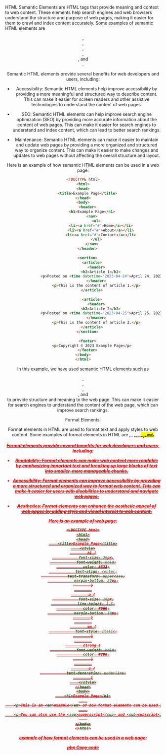 HTML Semantic Elements are HTML tags that provide meaning and context to web content. These elements help search engines and web browsers understand the structure and purpose of web pages, making it easier for them to crawl and index content accurately. Some examples of semantic HTML elements are <header>, <footer>, <nav>, <article>, <section>, and <aside>.

Semantic HTML elements provide several benefits for web developers and users, including:

- Accessibility: Semantic HTML elements help improve accessibility by providing a more meaningful and structured way to describe content. This can make it easier for screen readers and other assistive technologies to understand the content of web pages.

- SEO: Semantic HTML elements can help improve search engine optimization (SEO) by providing more accurate information about the content of web pages. This can make it easier for search engines to understand and index content, which can lead to better search rankings.

- Maintenance: Semantic HTML elements can make it easier to maintain and update web pages by providing a more organized and structured way to organize content. This can make it easier to make changes and updates to web pages without affecting the overall structure and layout.

Here is an example of how semantic HTML elements can be used in a web page:

```html 
<!DOCTYPE html>
<html>
<head>
	<title>Example Page</title>
</head>
<body>
	<header>
		<h1>Example Page</h1>
		<nav>
			<ul>
				<li><a href="#">Home</a></li>
				<li><a href="#">About</a></li>
				<li><a href="#">Contact</a></li>
			</ul>
		</nav>
	</header>
	
	<section>
		<article>
			<header>
				<h2>Article 1</h2>
				<p>Posted on <time datetime="2023-04-24">April 24, 2023</time> by John Doe</p>
			</header>
			<p>This is the content of article 1.</p>
		</article>
		
		<article>
			<header>
				<h2>Article 2</h2>
				<p>Posted on <time datetime="2023-04-25">April 25, 2023</time> by Jane Doe</p>
			</header>
			<p>This is the content of article 2.</p>
		</article>
	</section>
	
	<footer>
		<p>Copyright © 2023 Example Page</p>
	</footer>
</body>
</html>
```

In this example, we have used semantic HTML elements such as <header>, <nav>, <section>, <article>, and <footer> to provide structure and meaning to the web page. This can make it easier for search engines to understand the content of the web page, which can improve search rankings.

Format Elements:

Format elements in HTML are used to format text and apply styles to web content. Some examples of format elements in HTML are <b>, <i>, <u>, <strong>, <em>, <mark>, <sub>, <sup>, and <strike>.

Format elements provide several benefits for web developers and users, including:

- Readability: Format elements can make web content more readable by emphasizing important text and breaking up large blocks of text into smaller, more manageable chunks.

- Accessibility: Format elements can improve accessibility by providing a more structured and organized way to format web content. This can make it easier for users with disabilities to understand and navigate web pages.

- Aesthetics: Format elements can enhance the aesthetic appeal of web pages by adding style and visual interest to web content.

Here is an example of web page:

```html
<!DOCTYPE html>
<html>
<head>
	<title>Example Page</title>
	<style>
		h1 {
			font-size: 36px;
			font-weight: bold;
			color: #333;
			text-align: center;
			text-transform: uppercase;
			margin-bottom: 20px;
		}
		
		p {
			font-size: 18px;
			line-height: 1.5;
			color: #666;
			margin-bottom: 10px;
		}
		
		em {
			font-style: italic;
		}
		
		strong {
			font-weight: bold;
			color: #f00;
		}
		
		u {
			text-decoration: underline;
		}
	</style>
</head>
<body>
	<h1>Example Page</h1>
	
	<p>This is an <em>example</em> of how format elements can be used in HTML. You can use <strong>strong</strong> and <u>underline</u> tags to emphasize text, and <em>italic</em> tags to add emphasis or highlight key phrases. </p>
	
	<p>You can also use the <sup>superscript</sup> and <sub>subscript</sub> tags to format mathematical expressions or chemical formulas, or the <mark>mark</mark> tag to highlight important text. </p>
	
</body>
</html>
```
example of how format elements can be used in a web page:

php
Copy code
<!DOCTYPE html>
<html>
<head>
	<title>Example Page</title>
	<style>
		h1 {
			font-size: 36px;
			font-weight: bold;
			color: #333;
			text-align: center;
			text-transform: uppercase;
			margin-bottom: 20px;
		}
		
		p {
			font-size: 18px;
			line-height: 1.5;
			color: #666;
			margin-bottom: 10px;
		}
		
		em {
			font-style: italic;
		}
		
		strong {
			font-weight: bold;
			color: #f00;
		}
		
		u {
			text-decoration: underline;
		}
	</style>
</head>
<body>
	<h1>Example Page</h1>
	
	<p>This is an <em>example</em> of how format elements can be used in HTML. You can use <strong>strong</strong> and <u>underline</u> tags to emphasize text, and <em>italic</em> tags to add emphasis or highlight key phrases. </p>
	
	<p>You can also use the <sup>superscript</sup> and <sub>subscript</sub> tags to format mathematical expressions or chemical formulas, or the <mark>mark</mark> tag to highlight important text. </p>
	
</body>
</html>
In this example, we have used format elements such as <em>, <strong>, <u>, <sup>, <sub>, and <mark> to format and style the text in the web page. We have also used CSS to apply additional styles to the text, such as font size, color, and alignment. This can make the web page more visually appealing and easier to read.

How HTML helps in SEO:

HTML plays a crucial role in search engine optimization (SEO) by providing a structured and organized way to describe the content of web pages. Here are some of the ways that HTML can help improve SEO:

1. Title tags: HTML title tags provide a concise and accurate description of the content of web pages. Title tags appear in search engine results pages (SERPs) and are often the first thing that users see when they search for a particular keyword or phrase. Including relevant keywords in the title tag can help improve search rankings.

```html
<title>Example Page - Web Development</title>
```

2. Meta descriptions: HTML meta descriptions provide a brief summary of the content of web pages. Meta descriptions also appear in SERPs and can help attract users to click on a particular search result. Including relevant keywords and a call-to-action (CTA) in the meta description can improve click-through rates (CTR) and search rankings.

```html
<meta name="description" content="Learn about web development and how to build effective web applications.">
```

3. Heading tags: HTML heading tags (such as <h1>, <h2>, <h3>, etc.) provide a hierarchical structure to the content of web pages. Using heading tags to organize and structure content can make it easier for search engines to understand the content of the web page and improve search rankings.
Example:

```html
<h1>Example Page</h1>
<h2>Introduction</h2>
<p>This is an example of how HTML can improve search engine optimization.</p>
<h2>Title Tags</h2>
<p>HTML title tags provide a concise and accurate description of web pages.</p>
```

4. Image tags: HTML image tags provide a way to describe images and other multimedia content on web pages. Using relevant keywords in the image alt attribute can improve search rankings and make the web page more accessible to users with disabilities.

Example:
```html
<img src="example-image.jpg" alt="Example of a web development project" />
```

5. Semantic markup: HTML semantic elements (such as <header>, <nav>, <main>, <article>, <aside>, and <footer>) provide a way to describe the structure and content of web pages in a more meaningful way. Using semantic markup can improve search rankings by making it easier for search engines to understand the content and purpose of different sections of the web page.
Example:

```html
<header>
	<h1>Example Page</h1>
	<nav>
		<ul>
			<li><a href="#introduction">Introduction</a></li>
			<li><a href="#title-tags">Title Tags</a></li>
			<li><a href="#images">Images</a></li>
		</ul>
	</nav>
</header>
<main>
	<article>
		<h2 id="introduction">Introduction</h2>
		<p>This is an example of how HTML can improve search engine optimization.</p>
	</article>
	<article>
		<h2 id="title-tags">Title Tags</h2>
		<p>HTML title tags provide a concise and accurate description of web pages.</p>
	</article>
	<article>
		<h2 id="images">Images</h2>
		<p>HTML image tags provide a way to describe images and other multimedia content on web pages.</p>
	</article>
</main>
<footer>
	<p>&copy; 2023 Example Company. All rights reserved.</p>
</footer>
```

In this example, we have used semantic markup to describe the structure and content of the web page. We have used <header> and <footer> to define the top and bottom sections of the web page, <nav> to define a navigation menu, <main> to define the main content of the web page, and <article> to define individual sections of the content. Using semantic markup can improve search rankings by making it easier for search engines to understand the purpose and meaning of different sections of the web page.